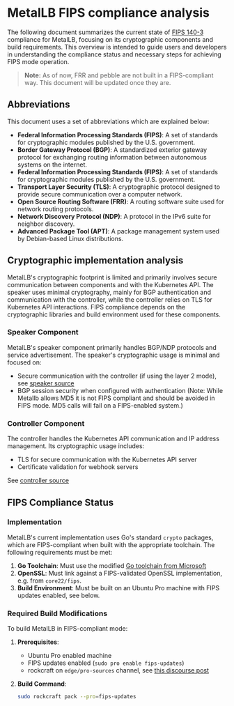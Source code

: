 # MetalLB FIPS compliance analysis

The following document summarizes the current state of [FIPS 140-3] compliance for MetalLB, focusing on its cryptographic components and build requirements. This overview is intended to guide users and developers in understanding the compliance status and necessary steps for achieving FIPS mode operation.

> **Note:** As of now, FRR and pebble are not built in a FIPS-compliant way. This document will be updated once they are.

## Abbreviations

This document uses a set of abbreviations which are explained below:

- **Federal Information Processing Standards (FIPS)**: A set of standards for cryptographic modules published by the U.S. government.
- **Border Gateway Protocol (BGP)**: A standardized exterior gateway protocol for exchanging routing information between autonomous systems on the internet.
- **Federal Information Processing Standards (FIPS)**: A set of standards for cryptographic modules published by the U.S. government.
- **Transport Layer Security (TLS)**: A cryptographic protocol designed to provide secure communication over a computer network.
- **Open Source Routing Software (FRR)**: A routing software suite used for network routing protocols.
- **Network Discovery Protocol (NDP)**: A protocol in the IPv6 suite for neighbor discovery.
- **Advanced Package Tool (APT)**: A package management system used by Debian-based Linux distributions.

## Cryptographic implementation analysis

MetalLB's cryptographic footprint is limited and primarily involves secure communication between components and with the Kubernetes API. The speaker uses minimal cryptography, mainly for BGP authentication and communication with the controller, while the controller relies on TLS for Kubernetes API interactions. FIPS compliance depends on the cryptographic libraries and build environment used for these components.

### Speaker Component

MetalLB's speaker component primarily handles BGP/NDP protocols and service advertisement. The speaker's cryptographic usage is minimal and focused on:

- Secure communication with the controller (if using the layer 2 mode), see [speaker source]
- BGP session security when configured with authentication (Note: While Metallb allows MD5 it is not FIPS compliant and should be avoided in FIPS mode. MD5 calls will fail on a FIPS-enabled system.)

### Controller Component

The controller handles the Kubernetes API communication and IP address management. Its cryptographic usage includes:

- TLS for secure communication with the Kubernetes API server
- Certificate validation for webhook servers

See [controller source]

## FIPS Compliance Status

### Implementation

MetalLB's current implementation uses Go's standard `crypto` packages, which are FIPS-compliant when built with the appropriate toolchain. The following requirements must be met:

1. **Go Toolchain**: Must use the modified [Go toolchain from Microsoft]
2. **OpenSSL**: Must link against a FIPS-validated OpenSSL implementation, e.g. from `core22/fips`.
3. **Build Environment**: Must be built on an Ubuntu Pro machine with FIPS updates enabled, see below.

### Required Build Modifications

To build MetalLB in FIPS-compliant mode:

1. **Prerequisites**:
   - Ubuntu Pro enabled machine
   - FIPS updates enabled (`sudo pro enable fips-updates`)
   - rockcraft on `edge/pro-sources` channel, see [this discourse post]

2. **Build Command**:

   ```bash
   sudo rockcraft pack --pro=fips-updates
   ```

<!-- LINKS -->

[FIPS 140-3]: https://nvlpubs.nist.gov/nistpubs/FIPS/NIST.FIPS.140-3.pdf
[speaker source]: https://github.com/metallb/metallb/blob/main/internal/speakerlist/speakerlist.go#L16
[controller source]: https://github.com/metallb/metallb/blob/659944f6cfbad3c7ef84fe975aa9811b9821aa57/internal/k8s/k8s.go#L7-L8
[Go toolchain from Microsoft]: https://github.com/microsoft/go/blob/microsoft/release-branch.go1.23/eng/doc/fips/README.md
[this discourse post]: https://discourse.ubuntu.com/t/build-rocks-with-ubuntu-pro-services/57578
